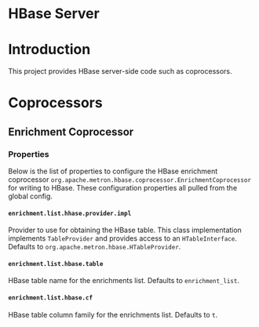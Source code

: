 <!--
Licensed to the Apache Software Foundation (ASF) under one
or more contributor license agreements.  See the NOTICE file
distributed with this work for additional information
regarding copyright ownership.  The ASF licenses this file
to you under the Apache License, Version 2.0 (the
"License"); you may not use this file except in compliance
with the License.  You may obtain a copy of the License at

    http://www.apache.org/licenses/LICENSE-2.0

Unless required by applicable law or agreed to in writing, software
distributed under the License is distributed on an "AS IS" BASIS,
WITHOUT WARRANTIES OR CONDITIONS OF ANY KIND, either express or implied.
See the License for the specific language governing permissions and
limitations under the License.
-->
# HBase Server

# Introduction

This project provides HBase server-side code such as coprocessors.

# Coprocessors

## Enrichment Coprocessor

### Properties

Below is the list of properties to configure the HBase enrichment coprocessor `org.apache.metron.hbase.coprocessor.EnrichmentCoprocessor`
for writing to HBase. These configuration properties all pulled from the global config.

#### `enrichment.list.hhase.provider.impl`

Provider to use for obtaining the HBase table. This class implementation implements `TableProvider` and provides access to an `HTableInterface`.
Defaults to `org.apache.metron.hbase.HTableProvider`.

#### `enrichment.list.hbase.table`

HBase table name for the enrichments list. Defaults to `enrichment_list`.

#### `enrichment.list.hbase.cf`

HBase table column family for the enrichments list. Defaults to `t`.
